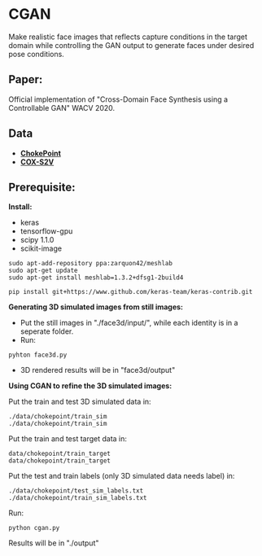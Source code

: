 # CGAN
Make realistic face images that reflects capture conditions in the target domain while controlling the GAN output to generate faces under desired pose conditions.


## Paper:

Official implementation of "Cross-Domain Face Synthesis using a Controllable GAN" WACV 2020.

## Data

- **[ChokePoint](http://arma.sourceforge.net/chokepoint/)** 
- **[COX-S2V](http://vipl.ict.ac.cn/view_database.php?id=3)** 

## Prerequisite:
__Install:__
* keras
* tensorflow-gpu
* scipy 1.1.0
* scikit-image

```
sudo apt-add-repository ppa:zarquon42/meshlab
sudo apt-get update
sudo apt-get install meshlab=1.3.2+dfsg1-2build4
```


```
pip install git+https://www.github.com/keras-team/keras-contrib.git
```

__Generating 3D simulated images from still images:__

* Put the still images in "./face3d/input/", while each identity is in a seperate folder.
* Run:

```
pyhton face3d.py
```

* 3D rendered results will be in "face3d/output"


__Using CGAN to refine the 3D simulated images:__

Put the train and test 3D simulated data in:

```
./data/chokepoint/train_sim
./data/chokepoint/train_sim
```

Put the train and test target data in:

```
data/chokepoint/train_target
data/chokepoint/train_target
```

Put the test and train labels (only 3D simulated data needs label) in:

```
./data/chokepoint/test_sim_labels.txt
./data/chokepoint/train_sim_labels.txt
```

Run:

```
python cgan.py
```

Results will be in "./output"
